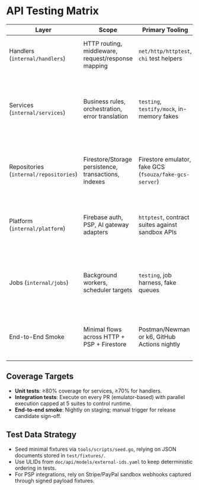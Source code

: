 # API Testing Matrix

| Layer | Scope | Primary Tooling | Emulator/Fixture Needs | Ownership | Notes |
| --- | --- | --- | --- | --- | --- |
| Handlers (`internal/handlers`) | HTTP routing, middleware, request/response mapping | `net/http/httptest`, `chi` test helpers | Fake Firebase auth tokens, stub services via DI overrides | Backend squad | Focus on serialization, auth scopes, idempotency headers. |
| Services (`internal/services`) | Business rules, orchestration, error translation | `testing`, `testify/mock`, in-memory fakes | Fake repositories (`internal/repositories/memory`), fake platform clients | Backend squad | Each method must have unit tests covering happy path, domain errors, and repository failures. |
| Repositories (`internal/repositories`) | Firestore/Storage persistence, transactions, indexes | Firestore emulator, fake GCS (`fsouza/fake-gcs-server`) | Emulator compose file (`tools/emulators/docker-compose.yml`), seed fixtures | Backend + Data Eng | Integration tests validate indexes, TTL behaviour, and transaction retries. |
| Platform (`internal/platform`) | Firebase auth, PSP, AI gateway adapters | `httptest`, contract suites against sandbox APIs | External sandbox creds (Stripe, PayPal), AI mock server | Platform sub-team | Use golden files for signature verification and ensure retry policies instrumented. |
| Jobs (`internal/jobs`) | Background workers, scheduler targets | `testing`, job harness, fake queues | Pub/Sub emulator, Cloud Tasks emulator | Backend squad | Validate idempotency + error handling using controlled fake registries. |
| End-to-End Smoke | Minimal flows across HTTP + PSP + Firestore | Postman/Newman or k6, GitHub Actions nightly | Firestore emulator (local), Stripe test mode | QA | Runs after deployments; uses DI to switch to staging endpoints. |

## Coverage Targets

- **Unit tests**: ≥80% coverage for services, ≥70% for handlers.
- **Integration tests**: Execute on every PR (emulator-based) with parallel execution capped at 5 suites to control runtime.
- **End-to-end smoke**: Nightly on staging; manual trigger for release candidate sign-off.

## Test Data Strategy

- Seed minimal fixtures via `tools/scripts/seed.go`, relying on JSON documents stored in `test/fixtures/`.
- Use ULIDs from `doc/api/models/external-ids.yaml` to keep deterministic ordering in tests.
- For PSP integrations, rely on Stripe/PayPal sandbox webhooks captured through signed payload fixtures.
